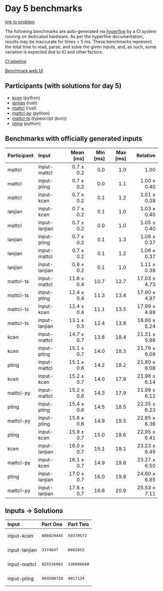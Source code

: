 # Day 5 benchmarks

[link to problem](https://adventofcode.com/2023/day/5)

The following benchmarks are auto-generated via
[hyperfine](https://github.com/sharkdp/hyperfine) by a CI system running on
dedicated hardware. As per the hyperfine documentation, results may be
inaccurate for times < 5 ms. These benchmarks represent the total time to read,
parse, and solve the given inputs, and, as such, some variation is expected due
to IO and other factors.

[CI pipeline](http://ci.papercode.net:8080/teams/main/pipelines/aoc2023)

[Benchmark web UI](https://aoc.ancalagon.black)


## Participants (with solutions for day 5)

- [kcen](https://github.com/kcen/aoc2023) (python)
- [lanjian](https://github.com/lanjian/aoc-2023) (rust)
- [mattcl](https://github.com/mattcl/aoc2023) (rust)
- [mattcl-py](https://github.com/mattcl/aoc2023-py) (python)
- [mattcl-ts](https://github.com/mattcl/aoc2023-js) (typescript (bun))
- [pting](https://github.com/pting/aoc2023) (python)


## Benchmarks with officially generated inputs

| Participant | Input | Mean [ms] | Min [ms] | Max [ms] | Relative |
|:---|:---|---:|---:|---:|---:|
| mattcl | input-mattcl | 0.7 ± 0.2 | 0.0 | 1.0 | 1.00 |
| mattcl | input-pting | 0.7 ± 0.2 | 0.0 | 1.1 | 1.00 ± 0.40 |
| mattcl | input-kcen | 0.7 ± 0.2 | 0.1 | 1.2 | 1.01 ± 0.38 |
| lanjian | input-kcen | 0.7 ± 0.2 | 0.1 | 1.0 | 1.03 ± 0.40 |
| mattcl | input-lanjian | 0.7 ± 0.2 | 0.0 | 1.0 | 1.05 ± 0.40 |
| lanjian | input-pting | 0.7 ± 0.2 | 0.1 | 1.3 | 1.06 ± 0.37 |
| lanjian | input-mattcl | 0.7 ± 0.2 | 0.1 | 1.2 | 1.06 ± 0.37 |
| lanjian | input-lanjian | 0.8 ± 0.2 | 0.1 | 1.0 | 1.11 ± 0.38 |
| mattcl-ts | input-mattcl | 11.8 ± 0.4 | 10.7 | 12.7 | 17.03 ± 4.73 |
| mattcl-ts | input-pting | 12.4 ± 0.4 | 11.3 | 13.4 | 17.90 ± 4.97 |
| mattcl-ts | input-kcen | 12.4 ± 0.4 | 11.1 | 13.5 | 17.99 ± 4.99 |
| mattcl-ts | input-lanjian | 13.1 ± 0.3 | 12.4 | 13.8 | 18.90 ± 5.24 |
| kcen | input-mattcl | 14.7 ± 0.7 | 13.6 | 18.4 | 21.31 ± 5.96 |
| kcen | input-pting | 15.1 ± 0.7 | 14.0 | 18.3 | 21.79 ± 6.09 |
| pting | input-mattcl | 15.1 ± 0.6 | 14.2 | 18.2 | 21.80 ± 6.08 |
| kcen | input-kcen | 15.2 ± 0.7 | 14.0 | 17.9 | 21.98 ± 6.14 |
| mattcl-py | input-mattcl | 15.2 ± 0.6 | 14.3 | 17.9 | 21.99 ± 6.12 |
| pting | input-pting | 15.4 ± 0.6 | 14.5 | 18.5 | 22.35 ± 6.23 |
| mattcl-py | input-pting | 15.8 ± 0.6 | 14.9 | 19.5 | 22.85 ± 6.36 |
| pting | input-kcen | 15.9 ± 0.7 | 15.0 | 18.6 | 22.95 ± 6.41 |
| kcen | input-lanjian | 16.0 ± 0.7 | 15.1 | 19.1 | 23.23 ± 6.49 |
| mattcl-py | input-kcen | 16.1 ± 0.7 | 14.9 | 19.8 | 23.27 ± 6.50 |
| pting | input-lanjian | 17.0 ± 0.7 | 16.0 | 19.8 | 24.60 ± 6.85 |
| mattcl-py | input-lanjian | 17.6 ± 0.7 | 16.6 | 20.9 | 25.53 ± 7.11 |


## Inputs -> Solutions

| Input | Part One | Part Two |
|:---|:---|:---|
|input-kcen|<pre>806029445</pre>|<pre>59370572</pre>|
|input-lanjian|<pre>3374647</pre>|<pre>6082852</pre>|
|input-mattcl|<pre>825516882</pre>|<pre>136096660</pre>|
|input-pting|<pre>993500720</pre>|<pre>4917124</pre>|